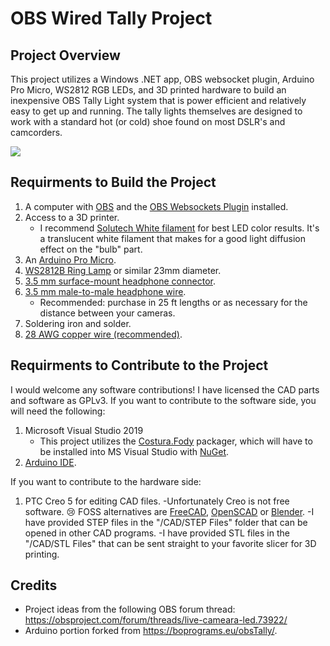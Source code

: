 OBS Wired Tally Project
==================================================

Project Overview
----------------------------
This project utilizes a Windows .NET app, OBS websocket plugin, Arduino Pro Micro, WS2812 RGB LEDs, and 3D printed hardware to build an inexpensive OBS Tally Light system that is power efficient and relatively easy to get up and running. The tally lights themselves are designed to work with a standard hot (or cold) shoe found on most DSLR's and camcorders.

[![](http://img.youtube.com/vi/zPsItWoxoUQ/0.jpg)](http://www.youtube.com/watch?v=zPsItWoxoUQ "")


Requirments to Build the Project
----------------------------
1. A computer with [OBS](https://obsproject.com/download) and the [OBS Websockets Plugin](https://obsproject.com/forum/resources/obs-websocket-remote-control-obs-studio-from-websockets.466/) installed.
2. Access to a 3D printer.
	- I recommend [Solutech White filament](https://www.amazon.com/gp/product/B01B5KFRHO/ref=ppx_yo_dt_b_search_asin_title?ie=UTF8&psc=1) for best LED color results. It's a translucent white filament that makes for a good light diffusion effect on the "bulb" part.
3. An [Arduino Pro Micro](https://www.amazon.com/OSOYOO-ATmega32U4-arduino-Leonardo-ATmega328/dp/B012FOV17O?th=1).
4. [WS2812B Ring Lamp](https://www.amazon.com/gp/product/B0105VMT4S/ref=ppx_yo_dt_b_search_asin_title?ie=UTF8&psc=1) or similar 23mm diameter.
5. [3.5 mm surface-mount headphone connector](https://www.amazon.com/dp/B0833WYLWQ/ref=dp_cerb_1).
6. [3.5 mm male-to-male headphone wire](https://www.amazon.com/gp/product/B004JWIPKM/ref=ppx_yo_dt_b_asin_title_o00_s01?ie=UTF8&psc=1). 
	- Recommended: purchase in 25 ft lengths or as necessary for the distance between your cameras.
7. Soldering iron and solder.
8. [28 AWG copper wire (recommended)](https://www.amazon.com/Electrical-different-Insulated-Temperature-Resistance/dp/B07G2HFCS1/ref=sr_1_5?dchild=1&keywords=28+gauge+wire&qid=1598292006&sr=8-5).

Requirments to Contribute to the Project
----------------------------
I would welcome any software contributions! I have licensed the CAD parts and software as GPLv3. If you want to contribute to the software side, you will need the following:
1. Microsoft Visual Studio 2019
	- This project utilizes the [Costura.Fody](https://www.nuget.org/packages/Costura.Fody/) packager, which will have to be installed into MS Visual Studio with [NuGet](https://docs.microsoft.com/en-us/nuget/consume-packages/install-use-packages-visual-studio).
2. [Arduino IDE](https://www.arduino.cc/en/main/software).

If you want to contribute to the hardware side:
1. PTC Creo 5 for editing CAD files.
	-Unfortunately Creo is not free software. 😢 FOSS alternatives are [FreeCAD](https://www.freecadweb.org/), [OpenSCAD](https://www.openscad.org/) or [Blender](https://www.blender.org/download/).
	-I have provided STEP files in the "/CAD/STEP Files" folder that can be opened in other CAD programs.
	-I have provided STL files in the "/CAD/STL Files" that can be sent straight to your favorite slicer for 3D printing.

Credits
-----------------------------
- Project ideas from the following OBS forum thread: https://obsproject.com/forum/threads/live-cameara-led.73922/
- Arduino portion forked from https://boprograms.eu/obsTally/.
